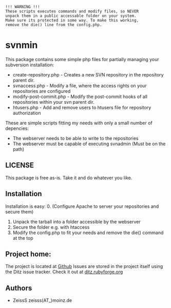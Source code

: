 
    !!! WARNING !!!
    These scripts executes commands and modify files, so NEVER 
    unpack them in a public accessable folder on your system.
    Make sure its protected in some way. To make this working,
    remove the die() line from the config.php.

svnmin
======
This package contains some simple php files for partially managing your subversion installation:

* create-repository.php - Creates a new SVN repository in the repository parent dir.
* svnaccess.php - Modify a file, where the access rights on your repositories are configured
* modify-post-commit.php - Modify the post-commit hooks of all repositories within your svn parent dir.
* htusers.php - Add and remove users to htusers file for repository authorization

These are simple scripts fitting my needs with only a small number of depencies:
* The webserver needs to be able to write to the repositories
* The webserver must be capable of executing svnadmin (Must be on the path)

LICENSE
------
This package is free as-is. Take it and do whatever you like. 

Installation
------------
Installation is easy: 
 0. (Configure Apache to server your repositories and secure them)
 1. Unpack the tarball into a folder accessible by the webserver
 2. Secure the folder e.g. with htaccess
 3. Modify the config.php to fit your needs and remove the die() command at the top

Project home:
-------------
The project is located at [Github][svnmin]
Issues are stored in the project itself using the Ditz issue tracker.
Check it out at [ditz.rubyforge.org][ditz]

Authors 
-------
* ZeissS zeisss(AT_)moinz.de


   [svnmin]: http://www.github.com/zeisss/svnmin "Svnmin at GitHub"
   [ditz]:   http://ditz.rubyforge.org/ "Ditz at Rubyforge"